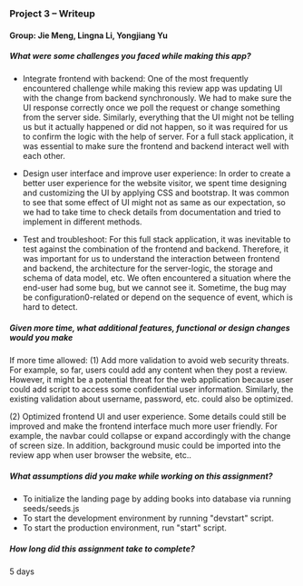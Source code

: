 ### Project 3 – Writeup
#### Group: Jie Meng, Lingna Li, Yongjiang Yu


##### What were some challenges you faced while making this app?

-	Integrate frontend with backend: One of the most frequently encountered challenge while making this review app was updating UI with the change from backend synchronously. We had to make sure the UI response correctly once we poll the request or change something from the server side. Similarly, everything that the UI might not be telling us but it actually happened or did not happen, so it was required for us to confirm the logic with the help of server. For a full stack application, it was essential to make sure the frontend and backend interact well with each other.

-	Design user interface and improve user experience: In order to create a better user experience for the website visitor, we spent time designing and customizing the UI by applying CSS and bootstrap. It was common to see that some effect of UI might not as same as our expectation, so we had to take time to check details from documentation and tried to implement in different methods. 

-	Test and troubleshoot: For this full stack application, it was inevitable to test against the combination of the frontend and backend. Therefore, it was important for us to understand the interaction between frontend and backend, the architecture for the server-logic, the storage and schema of data model, etc. We often encountered a situation where the end-user had some bug, but we cannot see it. Sometime, the bug may be configuration0-related or depend on the sequence of event, which is hard to detect.



##### Given more time, what additional features, functional or design changes would you make

If more time allowed:
(1)	Add more validation to avoid web security threats. For example, so far, users could add any content when they post a review. However, it might be a potential threat for the web application because user could add script to access some confidential user information. Similarly, the existing validation about username, password, etc. could also be optimized. 

(2)	Optimized frontend UI and user experience. Some details could still be improved and make the frontend interface much more user friendly. For example, the navbar could collapse or expand accordingly with the change of screen size. In addition, background music could be imported into the review app when user browser the website, etc..

##### What assumptions did you make while working on this assignment?

-	To initialize the landing page by adding books into database via running seeds/seeds.js
-	To start the development environment by running "devstart" script.
-	To start the production environment, run "start" script.

##### How long did this assignment take to complete?

5 days
